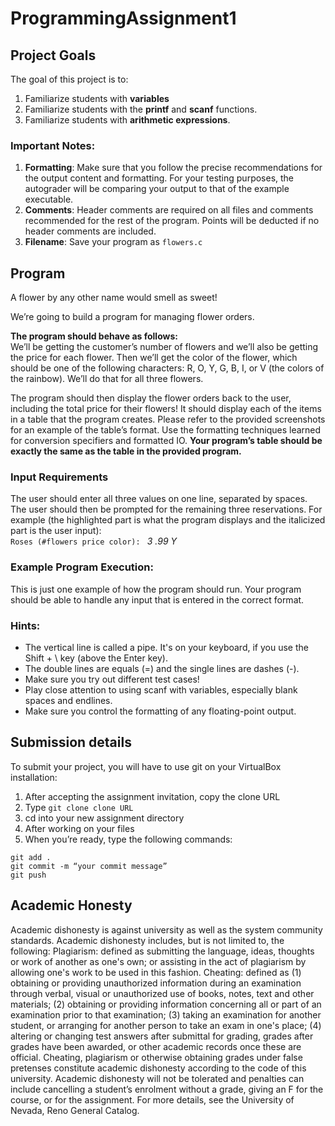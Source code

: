 # ProgrammingAssignment1

## Project Goals
The goal of this project is to:
1.	Familiarize students with **variables**
2.  Familiarize students with the **printf** and **scanf** functions.
3.  Familiarize students with **arithmetic expressions**.
### Important Notes:
1.	**Formatting**: Make sure that you follow the precise recommendations for the output content and formatting. For your testing purposes, the autograder will be comparing your output to that of the example executable.
2.	**Comments**: Header comments are required on all files and comments recommended for the rest of the program. Points will be deducted if no header comments are included.
3.	**Filename**: Save your program as ```flowers.c```

## Program
A flower by any other name would smell as sweet!  

We’re going to build a program for managing flower orders.   

**The program should behave as follows:**  
We’ll be getting the customer’s number of flowers and we’ll also be getting the price for each flower. Then we’ll get the color of the flower, which should be one of the following characters: R, O, Y, G, B, I, or V (the colors of the rainbow). We’ll do that for all three flowers.  

The program should then display the flower orders back to the user, including the total price for their flowers! It should display each of the items in a table that the program creates. Please refer to the provided screenshots for an example of the table’s format. Use the formatting techniques learned for conversion specifiers and formatted IO. **Your program’s table should be exactly the same as the table in the provided program.**

### Input Requirements
The user should enter all three values on one line, separated by spaces. The user should then be prompted for the remaining three reservations. For example (the highlighted part is what the program displays and the italicized part is the user input):  
```Roses (#flowers price color): ``` *3 .99 Y*

### Example Program Execution:
This is just one example of how the program should run. Your program should be able to handle any input that is entered in the correct format.
### Hints:
- The vertical line is called a pipe. It's on your keyboard, if you use the Shift + \ key (above the Enter key).
- The double lines are equals (=) and the single lines are dashes (-).
- Make sure you try out different test cases!
- Play close attention to using scanf with variables, especially blank spaces and endlines.
- Make sure you control the formatting of any floating-point output. 

## Submission details
To submit your project, you will have to use git on your VirtualBox installation:
1.	After accepting the assignment invitation, copy the clone URL
2.	Type 
```git clone clone URL```
3.	cd into your new assignment directory
4.	After working on your files
5.	When you’re ready, type the following commands: 
```
git add .
git commit -m “your commit message”
git push
```
## Academic Honesty
Academic dishonesty is against university as well as the system community standards. Academic dishonesty includes, but is not limited to, the following:
Plagiarism: defined as submitting the language, ideas, thoughts or work of another as one's own; or assisting in the act of plagiarism by allowing one's work to be used in this fashion.
Cheating: defined as (1) obtaining or providing unauthorized information during an examination through verbal, visual or unauthorized use of books, notes, text and other materials; (2) obtaining or providing information concerning all or part of an examination prior to that examination; (3) taking an examination for another student, or arranging for another person to take an exam in one's place; (4) altering or changing test answers after submittal for grading, grades after grades have been awarded, or other academic records once these are official.
Cheating, plagiarism or otherwise obtaining grades under false pretenses constitute academic
dishonesty according to the code of this university. Academic dishonesty will not be tolerated and
penalties can include cancelling a student’s enrolment without a grade, giving an F for the course, or for the assignment. For more details, see the University of Nevada, Reno General Catalog.
